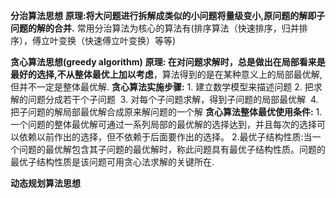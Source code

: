 
**分治算法思想**
	**原理:将大问题进行拆解成类似的小问题将量级变小,原问题的解即子问题的解的合并.**
	常用分治算法为核心的算法有(排序算法（快速排序，归并排序），傅立叶变换（快速傅立叶变换）等等)
	

**贪心算法思想(greedy algorithm)**
	**原理: 在对问题求解时，总是做出在局部看来是最好的选择,不从整体最优上加以考虑**，算法得到的是在某种意义上的局部最优解,但并不一定是整体最优解.
	**贪心算法实施步骤:**
	1. 建立数学模型来描述问题
	2. 把求解的问题分成若干个子问题 
	3. 对每个子问题求解，得到子问题的局部最优解 
	4. 把子问题的解局部最优解合成原来解问题的一个解
	**贪心算法整体最优使用条件:**
	1.一个问题的整体最优解可通过一系列局部的最优解的选择达到，并且每次的选择可以依赖以前作出的选择，但不依赖于后面要作出的选择。
	2.最优子结构性质:当一个问题的最优解包含其子问题的最优解时，称此问题具有最优子结构性质。问题的最优子结构性质是该问题可用贪心法求解的关键所在.

**动态规划算法思想**
	












